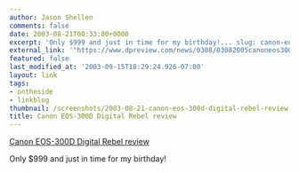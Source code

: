 ```yaml
---
author: Jason Shellen
comments: false
date: 2003-08-21T00:33:00+0000
excerpt: 'Only $999 and just in time for my birthday!... slug: canon-eos-300d-digital-rebel-review'
external_link: '"https://www.dpreview.com/news/0308/03082005canoneos300d.asp\'
featured: false
last_modified_at: '2003-09-15T18:29:24.926-07:00'
layout: link
tags:
- ontheside
- linkblog
thumbnail: /screenshots/2003-08-21-canon-eos-300d-digital-rebel-review.png
title: Canon EOS-300D Digital Rebel review
---
```


[Canon EOS-300D Digital Rebel review](https://www.dpreview.com/news/0308/03082005canoneos300d.asp)

Only $999 and just in time for my birthday!
